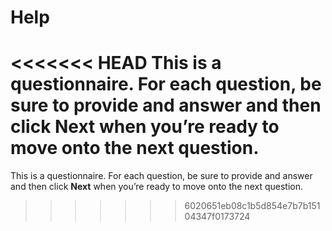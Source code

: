 # Help

<<<<<<< HEAD
This is a questionnaire. For each question, be sure to provide and answer and then click **Next** when you’re ready to move onto the next question.
=======
This is a questionnaire. For each question, be sure to provide and answer and then click **Next** when you’re ready to move onto the next question.
>>>>>>> 6020651eb08c1b5d854e7b7b15104347f0173724
